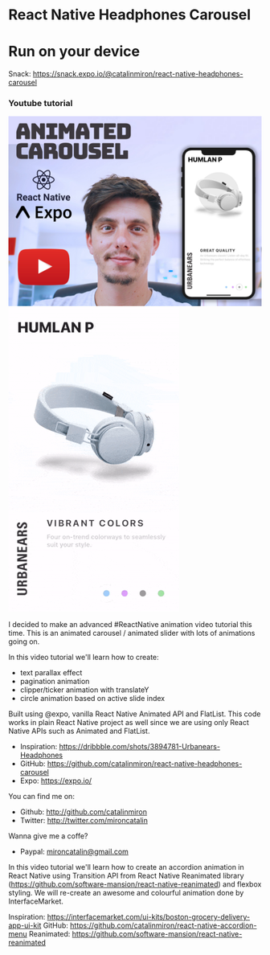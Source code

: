 # React Native Headphones Carousel

# Run on your device

Snack: https://snack.expo.io/@catalinmiron/react-native-headphones-carousel

### Youtube tutorial

[![React Native Headphones Carousel Youtube tutorial](react-native-headphones-animated-carousel_preview.png)](https://youtu.be/cGTD4yYgEHc)
[![React Native Headphones Carousel Youtube tutorial](react-native-headphones-animated-carousel_preview.gif)](https://youtu.be/cGTD4yYgEHc)

I decided to make an advanced #ReactNative animation video tutorial this time. This is an animated carousel / animated slider with lots of animations going on.

In this video tutorial we'll learn how to create:

- text parallax effect
- pagination animation
- clipper/ticker animation with translateY
- circle animation based on active slide index

Built using @expo, vanilla React Native Animated API and FlatList.
This code works in plain React Native project as well since we are using only React Native APIs such as Animated and FlatList.

- Inspiration: https://dribbble.com/shots/3894781-Urbanears-Headphones
- GitHub: https://github.com/catalinmiron/react-native-headphones-carousel
- Expo: https://expo.io/

You can find me on:

- Github: http://github.com/catalinmiron
- Twitter: http://twitter.com/mironcatalin

Wanna give me a coffe?

- Paypal: mironcatalin@gmail.com

In this video tutorial we'll learn how to create an accordion animation in React Native using Transition API from React Native Reanimated library (https://github.com/software-mansion/react-native-reanimated) and flexbox styling.
We will re-create an awesome and colourful animation done by InterfaceMarket.

Inspiration: https://interfacemarket.com/ui-kits/boston-grocery-delivery-app-ui-kit
GitHub: https://github.com/catalinmiron/react-native-accordion-menu
Reanimated: https://github.com/software-mansion/react-native-reanimated
